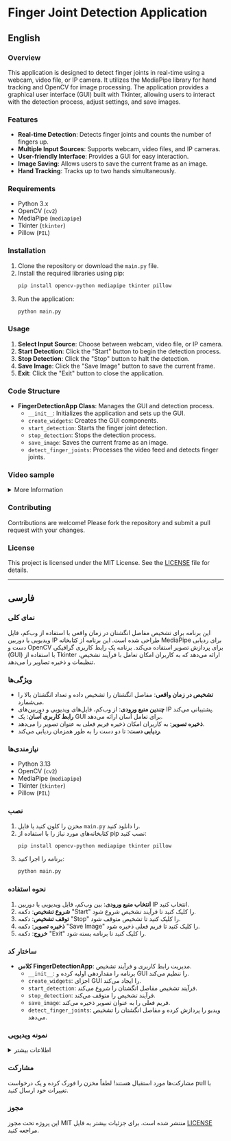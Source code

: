 # Finger Joint Detection Application

## English

### Overview
This application is designed to detect finger joints in real-time using a webcam, video file, or IP camera. It utilizes the MediaPipe library for hand tracking and OpenCV for image processing. The application provides a graphical user interface (GUI) built with Tkinter, allowing users to interact with the detection process, adjust settings, and save images.

### Features
- **Real-time Detection**: Detects finger joints and counts the number of fingers up.
- **Multiple Input Sources**: Supports webcam, video files, and IP cameras.
- **User-friendly Interface**: Provides a GUI for easy interaction.
- **Image Saving**: Allows users to save the current frame as an image.
- **Hand Tracking**: Tracks up to two hands simultaneously.

### Requirements
- Python 3.x
- OpenCV (`cv2`)
- MediaPipe (`mediapipe`)
- Tkinter (`tkinter`)
- Pillow (`PIL`)

### Installation
1. Clone the repository or download the `main.py` file.
2. Install the required libraries using pip:
   ```bash
   pip install opencv-python mediapipe tkinter pillow
   ```
3. Run the application:
   ```bash
   python main.py
   ```

### Usage
1. **Select Input Source**: Choose between webcam, video file, or IP camera.
2. **Start Detection**: Click the "Start" button to begin the detection process.
3. **Stop Detection**: Click the "Stop" button to halt the detection.
4. **Save Image**: Click the "Save Image" button to save the current frame.
5. **Exit**: Click the "Exit" button to close the application.

### Code Structure
- **FingerDetectionApp Class**: Manages the GUI and detection process.
  - `__init__`: Initializes the application and sets up the GUI.
  - `create_widgets`: Creates the GUI components.
  - `start_detection`: Starts the finger joint detection.
  - `stop_detection`: Stops the detection process.
  - `save_image`: Saves the current frame as an image.
  - `detect_finger_joints`: Processes the video feed and detects finger joints.

### Video sample
<details>
   <summary>More Information</summary>
   
   <h3 align="center">Test 1</h3>
   <video width="1280" height="720" controls>
      <source src="https://raw.githubusercontent.com/Mr0Miner/Finger-Joint-Detection-Application/a9ec5518c113cef19a9a1fdad50cd6ce69ec8853/DATA_FOR_TEST/Tested%20Hand%20sample%20video/1_output_video.mp4" type="video/mp4">
      مرورگر شما از تگ ویدیو پشتیبانی نمی‌کند.
   </video>

   <hr>

   <h3 align="center">Test 2</h3>
   <video width="1280" height="720" controls>
      <source src="https://raw.githubusercontent.com/Mr0Miner/Finger-Joint-Detection-Application/a9ec5518c113cef19a9a1fdad50cd6ce69ec8853/DATA_FOR_TEST/Tested%20Hand%20sample%20video/2_output_video.mp4" type="video/mp4">
      مرورگر شما از تگ ویدیو پشتیبانی نمی‌کند.
   </video>

   <hr>

   <h3 align="center">Test 3</h3>
   <video width="1280" height="720" controls>
      <source src="https://raw.githubusercontent.com/Mr0Miner/Finger-Joint-Detection-Application/a9ec5518c113cef19a9a1fdad50cd6ce69ec8853/DATA_FOR_TEST/Tested%20Hand%20sample%20video/3_output_video.mp4" type="video/mp4">
      مرورگر شما از تگ ویدیو پشتیبانی نمی‌کند.
   </video>
</details>

### Contributing
Contributions are welcome! Please fork the repository and submit a pull request with your changes.

### License
This project is licensed under the MIT License. See the [LICENSE](LICENSE) file for details.

---
## فارسی

### نمای کلی
این برنامه برای تشخیص مفاصل انگشتان در زمان واقعی با استفاده از وب‌کم، فایل ویدیویی یا دوربین IP طراحی شده است. این برنامه از کتابخانه MediaPipe برای ردیابی دست و OpenCV برای پردازش تصویر استفاده می‌کند. برنامه یک رابط کاربری گرافیکی (GUI) با استفاده از Tkinter ارائه می‌دهد که به کاربران امکان تعامل با فرآیند تشخیص، تنظیمات و ذخیره تصاویر را می‌دهد.

### ویژگی‌ها
- **تشخیص در زمان واقعی**: مفاصل انگشتان را تشخیص داده و تعداد انگشتان بالا را می‌شمارد.
- **چندین منبع ورودی**: از وب‌کم، فایل‌های ویدیویی و دوربین‌های IP پشتیبانی می‌کند.
- **رابط کاربری آسان**: یک GUI برای تعامل آسان ارائه می‌دهد.
- **ذخیره تصویر**: به کاربران امکان ذخیره فریم فعلی به عنوان تصویر را می‌دهد.
- **ردیابی دست**: تا دو دست را به طور همزمان ردیابی می‌کند.

### نیازمندی‌ها
- Python 3.13
- OpenCV (`cv2`)
- MediaPipe (`mediapipe`)
- Tkinter (`tkinter`)
- Pillow (`PIL`)

### نصب
1. مخزن را کلون کنید یا فایل `main.py` را دانلود کنید.
2. کتابخانه‌های مورد نیاز را با استفاده از pip نصب کنید:
   ```bash
   pip install opencv-python mediapipe tkinter pillow
   ```
3. برنامه را اجرا کنید:
   ```bash
   python main.py
   ```

### نحوه استفاده
1. **انتخاب منبع ورودی**: بین وب‌کم، فایل ویدیویی یا دوربین IP انتخاب کنید.
2. **شروع تشخیص**: دکمه "Start" را کلیک کنید تا فرآیند تشخیص شروع شود.
3. **توقف تشخیص**: دکمه "Stop" را کلیک کنید تا تشخیص متوقف شود.
4. **ذخیره تصویر**: دکمه "Save Image" را کلیک کنید تا فریم فعلی ذخیره شود.
5. **خروج**: دکمه "Exit" را کلیک کنید تا برنامه بسته شود.

### ساختار کد
- **کلاس FingerDetectionApp**: مدیریت رابط کاربری و فرآیند تشخیص.
  - `__init__`: برنامه را مقداردهی اولیه کرده و GUI را تنظیم می‌کند.
  - `create_widgets`: اجزای GUI را ایجاد می‌کند.
  - `start_detection`: فرآیند تشخیص مفاصل انگشتان را شروع می‌کند.
  - `stop_detection`: فرآیند تشخیص را متوقف می‌کند.
  - `save_image`: فریم فعلی را به عنوان تصویر ذخیره می‌کند.
  - `detect_finger_joints`: ویدیو را پردازش کرده و مفاصل انگشتان را تشخیص می‌دهد.

### نمونه ویدیویی
<details>
   <summary>اطلاعات بیشتر</summary>
   
   <h3 align="center">تست 1</h3>
   <video width="1280" height="720" controls>
      <source src="DATA_FOR_TEST/Tested Hand sample video/1_output_video.mp4" type="video/mp4">
      مرورگر شما از تگ ویدیو پشتیبانی نمی‌کند.
   </video>

   <hr>

   <h3 align="center">تست 2</h3>
   <video width="1280" height="720" controls>
      <source src="DATA_FOR_TEST/Tested Hand sample video/2_output_video.mp4" type="video/mp4">
      مرورگر شما از تگ ویدیو پشتیبانی نمی‌کند.
   </video>

   <hr>

   <h3 align="center">تست 3</h3>
   <video width="1280" height="720" controls>
      <source src="DATA_FOR_TEST/Tested Hand sample video/3_output_video.mp4" type="video/mp4">
      مرورگر شما از تگ ویدیو پشتیبانی نمی‌کند.
   </video>
</details>

### مشارکت
مشارکت‌ها مورد استقبال هستند! لطفاً مخزن را فورک کرده و یک درخواست pull با تغییرات خود ارسال کنید.

### مجوز
این پروژه تحت مجوز MIT منتشر شده است. برای جزئیات بیشتر به فایل [LICENSE](LICENSE) مراجعه کنید.
